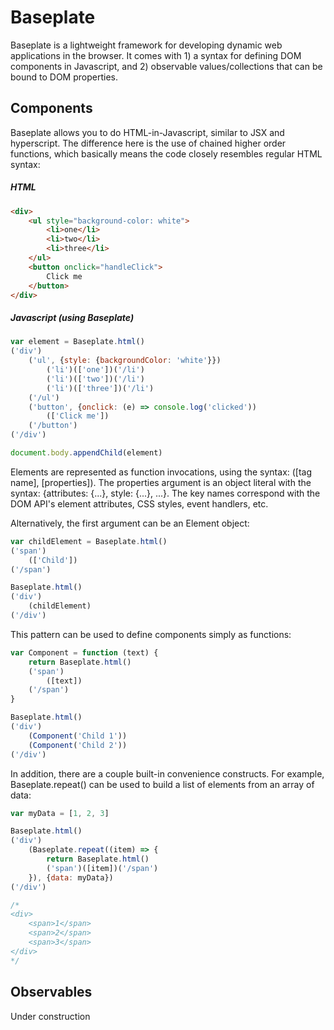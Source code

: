 # Baseplate

Baseplate is a lightweight framework for developing dynamic web applications in the browser. It comes with 1) a syntax for defining DOM components in Javascript, and 2) observable values/collections that can be bound to DOM properties.

## Components

Baseplate allows you to do HTML-in-Javascript, similar to JSX and hyperscript. The difference here is the use of chained higher order functions, which basically means the code closely resembles regular HTML syntax:

##### HTML
```html
<div>
    <ul style="background-color: white">
        <li>one</li>
        <li>two</li>
        <li>three</li>
    </ul>
    <button onclick="handleClick">
        Click me
    </button>
</div>
```

##### Javascript (using Baseplate)
```javascript
var element = Baseplate.html()
('div')
    ('ul', {style: {backgroundColor: 'white'}})
        ('li')(['one'])('/li')
        ('li')(['two'])('/li')
        ('li')(['three'])('/li')
    ('/ul')
    ('button', {onclick: (e) => console.log('clicked'))
        (['Click me'])
    ('/button')
('/div')

document.body.appendChild(element)
```

Elements are represented as function invocations, using the syntax: ([tag name], [properties]). The properties argument is an object literal with the syntax: {attributes: {...}, style: {...}, ...}. The key names correspond with the DOM API's element attributes, CSS styles, event handlers, etc.

Alternatively, the first argument can be an Element object:

```javascript
var childElement = Baseplate.html()
('span')
    (['Child'])
('/span')

Baseplate.html()
('div')
    (childElement)
('/div')
```

This pattern can be used to define components simply as functions:

```javascript
var Component = function (text) {
    return Baseplate.html()
    ('span')
        ([text])
    ('/span')
}

Baseplate.html()
('div')
    (Component('Child 1'))
    (Component('Child 2'))
('/div')
```

In addition, there are a couple built-in convenience constructs. For example, Baseplate.repeat() can be used to build a list of elements from an array of data:

```javascript
var myData = [1, 2, 3]

Baseplate.html()
('div')
    (Baseplate.repeat((item) => {
        return Baseplate.html()
        ('span')([item])('/span')
    }), {data: myData})
('/div')

/*
<div>
    <span>1</span>
    <span>2</span>
    <span>3</span>
</div>
*/
```

## Observables

Under construction